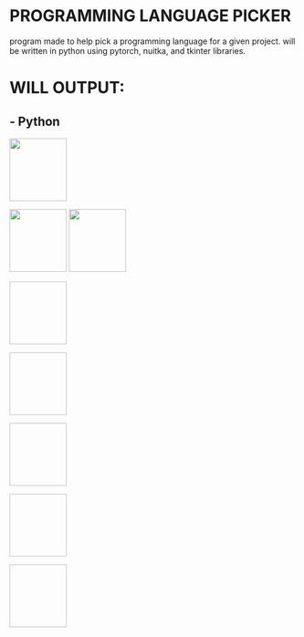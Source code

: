 # PROGRAMMING LANGUAGE PICKER #

program made to help pick a programming language for a given project.
will be written in python using pytorch, nuitka, and tkinter libraries.


# WILL OUTPUT: #
## - Python ##
<img src="https://upload.wikimedia.org/wikipedia/commons/thumb/0/0a/Python.svg/2048px-Python.svg.png
" width="100" height="110"> 

<img src="https://github.com/wettestsock/language-picker/assets/119987092/80291a15-e79d-425d-a992-9d8fa35cf48a" width="100" height="110">

<img src="https://github.com/wettestsock/language-picker/assets/119987092/13034508-b0ce-48d5-82e9-976c50f36349)https://github.com/wettestsock/language-picker/assets/119987092/13034508-b0ce-48d5-82e9-976c50f36349" width="100" height="110">

<img src="
" width="100" height="110"> 

<img src="
" width="100" height="110">

<img src="
" width="100" height="110">

<img src="
" width="100" height="110">

<img src="
" width="100" height="110">
